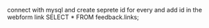 connect with mysql and create seprete id for every and add id in the webform link
SELECT * FROM feedback.links;
